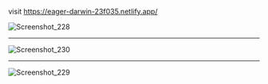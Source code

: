 visit https://eager-darwin-23f035.netlify.app/

![Screenshot_228](https://user-images.githubusercontent.com/59258830/124965870-a4563880-e033-11eb-9c0d-f01bda2341bf.png)

----------------------------
![Screenshot_230](https://user-images.githubusercontent.com/59258830/124965856-a0c2b180-e033-11eb-8dbe-3df5649ca4de.png)

----------------------------
![Screenshot_229](https://user-images.githubusercontent.com/59258830/124965884-a7512900-e033-11eb-8eb0-70e20c042107.png)

